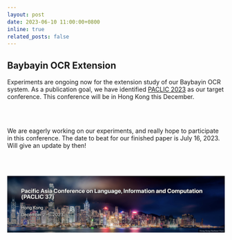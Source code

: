 ```yaml
---
layout: post
date: 2023-06-10 11:00:00+0800
inline: true
related_posts: false
---
```


## Baybayin OCR Extension

Experiments are ongoing now for the extension study of our Baybayin OCR system. As a publication goal, we have identified [PACLIC 2023](https://paclic2023.github.io/) as our target conference. This conference will be in Hong Kong this December.

<br /><br />

We are eagerly working on our experiments, and really hope to participate in this conference. The date to beat for our finished paper is July 16, 2023. Will give an update by then!

<br /><br />

<a href="https://paclic2023.github.io/"><img src="/assets/img/news/paclic_2023.png" width="600"/></a>
